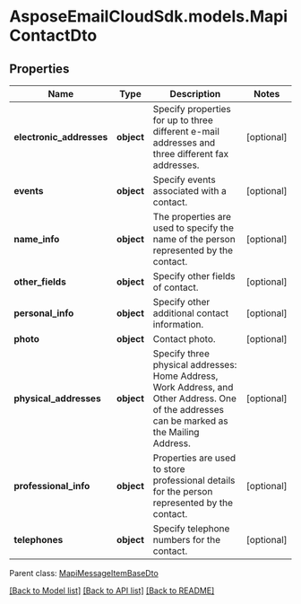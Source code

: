 # AsposeEmailCloudSdk.models.MapiContactDto
## Properties
Name | Type | Description | Notes
------------ | ------------- | ------------- | -------------
**electronic_addresses** | **object** | Specify properties for up to three different e-mail addresses and three different fax addresses.              | [optional] 
**events** | **object** | Specify events associated with a contact.              | [optional] 
**name_info** | **object** | The properties are used to specify the name of the person represented by the contact.              | [optional] 
**other_fields** | **object** | Specify other fields of contact.              | [optional] 
**personal_info** | **object** | Specify other additional contact information.              | [optional] 
**photo** | **object** | Contact photo.              | [optional] 
**physical_addresses** | **object** | Specify three physical addresses: Home Address, Work Address, and Other Address. One of the addresses can be marked as the Mailing Address.              | [optional] 
**professional_info** | **object** | Properties are used to store professional details for the person represented by the contact.              | [optional] 
**telephones** | **object** | Specify telephone numbers for the contact.              | [optional] 

 Parent class: [MapiMessageItemBaseDto](MapiMessageItemBaseDto.md)

[[Back to Model list]](README.md#documentation-for-models) [[Back to API list]](README.md#documentation-for-api-endpoints) [[Back to README]](README.md)


